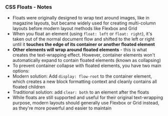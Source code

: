 ### CSS Floats - Notes

- Floats were originally designed to wrap text around images, like in magazine layouts, but became widely used for creating multi-column layouts before modern layout methods like Flexbox and Grid
- When you float an element (using `float: left` or `float: right`), it's taken out of the normal document flow and shifted to the left or right until it **touches the edge of its container or another floated element**
- **Other elements will wrap around floated elements** - this is what creates the text-wrapping effect. However, container elements won't automatically expand to contain floated elements (known as collapsing)
- To prevent container collapse with floated elements, you have two main options:
 - Modern solution: Add `display: flow-root` to the container element, which creates a new block formatting context and cleanly contains all floated children
 - Traditional solution:  add `clear: both` to an element after the floats
- While floats are still supported and useful for their original text-wrapping purpose, modern layouts should generally use Flexbox or Grid instead, as they're more powerful and easier to maintain